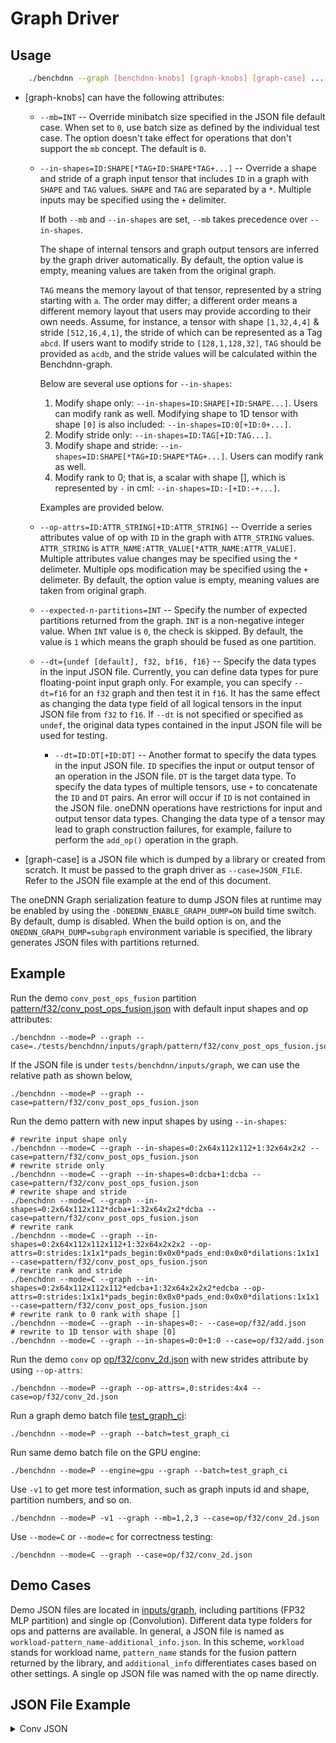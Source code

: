 # Graph Driver

## Usage

``` sh
    ./benchdnn --graph [benchdnn-knobs] [graph-knobs] [graph-case] ...
```

* [graph-knobs] can have the following attributes:

  - `--mb=INT` -- Override minibatch size specified in the JSON file default
      case. When set to `0`, use batch size as defined by the
      individual test case. The option doesn't take effect for
      operations that don't support the `mb` concept. The default is `0`.

  - `--in-shapes=ID:SHAPE[*TAG+ID:SHAPE*TAG+...]` -- Override a shape and
      stride of a graph input tensor that includes `ID` in a graph with `SHAPE` and
      `TAG` values. `SHAPE` and `TAG` are separated by a `*`. Multiple
      inputs may be specified using the `+` delimiter.

      If both `--mb` and `--in-shapes` are set, `--mb` takes precedence
      over `--in-shapes`.

      The shape of internal tensors and graph output tensors are inferred
      by the graph driver automatically. By default, the option value is empty,
      meaning values are taken from the original graph.

      `TAG` means the memory layout of that tensor, represented by a string starting with `a`.
      The order may differ; a different order means a different memory layout that users may
      provide according to their own needs. Assume, for instance, a tensor with shape `[1,32,4,4]`
      & stride `[512,16,4,1]`, the stride of which can be represented as a Tag `abcd`. If users
      want to modify stride to `[128,1,128,32]`, `TAG` should be provided as `acdb`, and the
      stride values will be calculated within the Benchdnn-graph.

      Below are several use options for `--in-shapes`:
      1. Modify shape only: `--in-shapes=ID:SHAPE[+ID:SHAPE...]`. Users can modify
              rank as well. Modifying shape to 1D tensor with shape `[0]` is also included:
              `--in-shapes=ID:0[+ID:0+...]`.
      2. Modify stride only: `--in-shapes=ID:TAG[+ID:TAG...]`.
      3. Modify shape and stride: `--in-shapes=ID:SHAPE[*TAG+ID:SHAPE*TAG+...]`.
              Users can modify rank as well.
      4. Modify rank to 0; that is, a scalar with shape [], which is represented by `-`
              in cml: `--in-shapes=ID:-[+ID:-+...]`.

      Examples are provided below.

  - `--op-attrs=ID:ATTR_STRING[+ID:ATTR_STRING]` -- Override a series attributes
              value of op with `ID` in the graph with `ATTR_STRING` values.
              `ATTR_STRING` is `ATTR_NAME:ATTR_VALUE[*ATTR_NAME:ATTR_VALUE]`.
              Multiple attributes value changes may be specified using the `*`
              delimeter. Multiple ops modification may be specified using the `+`
              delimeter. By default, the option value is empty, meaning values are taken from original graph.
  - `--expected-n-partitions=INT` -- Specify the number of expected partitions
      returned from the graph. `INT` is a non-negative integer value. When `INT`
      value is `0`, the check is skipped. By default, the value is `1` which means
      the graph should be fused as one partition.
  - `--dt={undef [default], f32, bf16, f16}` -- Specify the data types in the
    input JSON file. Currently, you can define data types for pure floating-point
    input graph only. For example, you can specify `--dt=f16` for an `f32` graph
    and then test it in `f16`. It has the same effect as changing the data type
    field of all logical tensors in the input JSON file from `f32` to `f16`. If
    `--dt` is not specified or specified as `undef`, the original data types
    contained in the input JSON file will be used for testing.
    - `--dt=ID:DT[+ID:DT]` -- Another format to specify the data types in the
      input JSON file. `ID` specifies the input or output tensor of an operation
      in the JSON file. `DT` is the target data type. To specify the data types of
      multiple tensors, use `+` to concatenate the `ID` and `DT` pairs. An error
      will occur if `ID` is not contained in the JSON file. oneDNN operations have
      restrictions for input and output tensor data types. Changing the data type
      of a tensor may lead to graph construction failures, for example, failure to
      perform the `add_op()` operation in the graph.

* [graph-case] is a JSON file which is dumped by a library or created from
  scratch. It must be passed to the graph driver as `--case=JSON_FILE`. Refer to
  the JSON file example at the end of this document.

The oneDNN Graph serialization feature to dump JSON files at runtime may be enabled
by using the `-DONEDNN_ENABLE_GRAPH_DUMP=ON` build time switch. By default, dump is
disabled. When the build option is on, and the `ONEDNN_GRAPH_DUMP=subgraph` environment
variable is specified, the library generates JSON files with partitions
returned.

## Example

Run the demo `conv_post_ops_fusion` partition
[pattern/f32/conv_post_ops_fusion.json](../inputs/graph/pattern/f32/conv_post_ops_fusion.json)
with default input shapes and op attributes:

```shell
./benchdnn --mode=P --graph --case=./tests/benchdnn/inputs/graph/pattern/f32/conv_post_ops_fusion.json
```

If the JSON file is under `tests/benchdnn/inputs/graph`, we can use the relative
path as shown below,

```shell
./benchdnn --mode=P --graph --case=pattern/f32/conv_post_ops_fusion.json
```

Run the demo pattern with new input shapes by using `--in-shapes`:

```shell
# rewrite input shape only
./benchdnn --mode=C --graph --in-shapes=0:2x64x112x112+1:32x64x2x2 --case=pattern/f32/conv_post_ops_fusion.json
# rewrite stride only
./benchdnn --mode=C --graph --in-shapes=0:dcba+1:dcba --case=pattern/f32/conv_post_ops_fusion.json
# rewrite shape and stride
./benchdnn --mode=C --graph --in-shapes=0:2x64x112x112*dcba+1:32x64x2x2*dcba --case=pattern/f32/conv_post_ops_fusion.json
# rewrite rank
./benchdnn --mode=C --graph --in-shapes=0:2x64x112x112x112+1:32x64x2x2x2 --op-attrs=0:strides:1x1x1*pads_begin:0x0x0*pads_end:0x0x0*dilations:1x1x1 --case=pattern/f32/conv_post_ops_fusion.json
# rewrite rank and stride
./benchdnn --mode=C --graph --in-shapes=0:2x64x112x112x112*edcba+1:32x64x2x2x2*edcba --op-attrs=0:strides:1x1x1*pads_begin:0x0x0*pads_end:0x0x0*dilations:1x1x1 --case=pattern/f32/conv_post_ops_fusion.json
# rewrite rank to 0 rank with shape []
./benchdnn --mode=C --graph --in-shapes=0:- --case=op/f32/add.json
# rewrite to 1D tensor with shape [0]
./benchdnn --mode=C --graph --in-shapes=0:0+1:0 --case=op/f32/add.json
```

Run the demo `conv` op
[op/f32/conv_2d.json](../inputs/graph/op/f32/conv_2d.json) with new strides
attribute by using `--op-attrs`:

```shell
./benchdnn --mode=P --graph --op-attrs=,0:strides:4x4 --case=op/f32/conv_2d.json
```

Run a graph demo batch file [test_graph_ci](../inputs/graph/test_graph_ci):

```shell
./benchdnn --mode=P --graph --batch=test_graph_ci
```

Run same demo batch file on the GPU engine:

```shell
./benchdnn --mode=P --engine=gpu --graph --batch=test_graph_ci
```

Use `-v1` to get more test information, such as graph inputs id and shape,
partition numbers, and so on.

```shell
./benchdnn --mode=P -v1 --graph --mb=1,2,3 --case=op/f32/conv_2d.json
```

Use `--mode=C` or `--mode=c` for correctness testing:

```shell
./benchdnn --mode=C --graph --case=op/f32/conv_2d.json
```

## Demo Cases

Demo JSON files are located in [inputs/graph](../inputs/graph), including
partitions (FP32 MLP partition) and single op (Convolution). Different
data type folders for ops and patterns are available. In general, a JSON file is named as
`workload-pattern_name-additional_info.json`. In this scheme, `workload` stands
for workload name, `pattern_name` stands for the fusion pattern returned by the
library, and `additional_info` differentiates cases based on other settings.
A single op JSON file was named with the op name directly.

## JSON File Example
<details>
    <summary>Conv JSON</summary>

~~~json
{
  "version": "0.5.0",
  "engine_kind": "cpu",
  "fpmath_mode": "strict",
  "graph": [
    {
      "id": 0,
      "name": "Convolution",
      "kind": "Convolution",
      "attrs": {
        "strides": {
          "type": "s64[]",
          "value": [
            2,
            2
          ]
        },
        "pads_begin": {
          "type": "s64[]",
          "value": [
            0,
            0
          ]
        },
        "auto_pad": {
          "type": "string",
          "value": "None"
        },
        "data_format": {
          "type": "string",
          "value": "NCX"
        },
        "pads_end": {
          "type": "s64[]",
          "value": [
            -1,
            -1
          ]
        },
        "groups": {
          "type": "s64",
          "value": 1
        },
        "dilations": {
          "type": "s64[]",
          "value": [
            1,
            1
          ]
        },
        "weights_format": {
          "type": "string",
          "value": "OIX"
        }
      },
      "inputs": [
        {
          "id": 0,
          "dtype": "f32",
          "shape": [
            28,
            512,
            28,
            28
          ],
          "stride": [
            401408,
            1,
            14336,
            512
          ],
          "layout_type": "strided",
          "property_type": "undef"
        },
        {
          "id": 1,
          "dtype": "f32",
          "shape": [
            1024,
            512,
            1,
            1
          ],
          "stride": [
            512,
            1,
            1,
            1
          ],
          "layout_type": "strided",
          "property_type": "constant"
        }
      ],
      "outputs": [
        {
          "id": 2,
          "dtype": "f32",
          "shape": [
            28,
            1024,
            14,
            14
          ],
          "stride": [
            200704,
            1,
            14336,
            1024
          ],
          "layout_type": "strided",
          "property_type": "undef"
        }
      ]
    }
  ]
}
~~~
</details>
